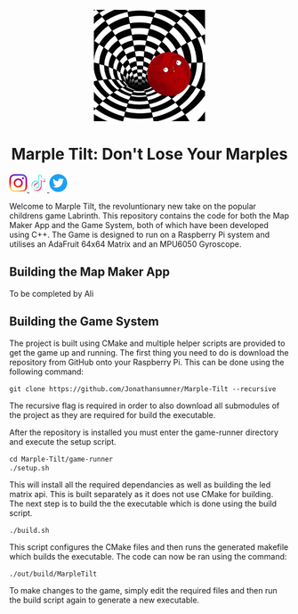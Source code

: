<p align="center">
<img width="200" src="https://github.com/Jonathansumner/Marple-Tilt/blob/main/Icons/marple_logo_resized.jpg" alt="Material Bread logo">
<h1 align="center">Marple Tilt: Don't Lose Your Marples</h1>
</p>

<a href =https://www.instagram.com/marpletilt/ ><img src="https://raw.githubusercontent.com/Jonathansumner/Marple-Tilt/main/Icons/Instagram.png" width="32" padding="10"/> </a><a href =https://www.tiktok.com/@marpletilt ><img src="https://raw.githubusercontent.com/Jonathansumner/Marple-Tilt/main/Icons/Tiktok.png" width="32" padding="10"/> </a><a href =https://www.twitter.com/marpletilt ><img src="https://raw.githubusercontent.com/Jonathansumner/Marple-Tilt/main/Icons/Twitter.png" width="32" padding="10"/> </a>


Welcome to Marple Tilt, the revoluntionary new take on the popular childrens game Labrinth. This repository contains the code for both the Map Maker App and the Game System, both of which have been developed using C++. The Game is designed to run on a Raspberry Pi system and utilises an AdaFruit 64x64 Matrix and an MPU6050 Gyroscope.

## Building the Map Maker App

To be completed by Ali

## Building the Game System

The project is built using CMake and multiple helper scripts are provided to get the game up and running. The first thing you need to do is download the repository from GitHub onto your Raspberry Pi. This can be done using the following command:

```
git clone https://github.com/Jonathansumner/Marple-Tilt --recursive
```

The recursive flag is required in order to also download all submodules of the project as they are required for build the executable.

After the repository is installed you must enter the game-runner directory and execute the setup script.

```
cd Marple-Tilt/game-runner
./setup.sh
```

This will install all the required dependancies as well as building the led matrix api. This is built separately as it does not use CMake for building. The next step is to build the the executable which is done using the build script.

```
./build.sh
```

This script configures the CMake files and then runs the generated makefile which builds the executable. The code can now be ran using the command:

```
./out/build/MarpleTilt
```

To make changes to the game, simply edit the required files and then run the build script again to generate a new executable.
